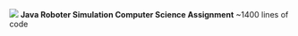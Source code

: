 <img src="https://skillicons.dev/icons?i=java" /> **Java Roboter Simulation Computer Science Assignment**
~1400 lines of code
